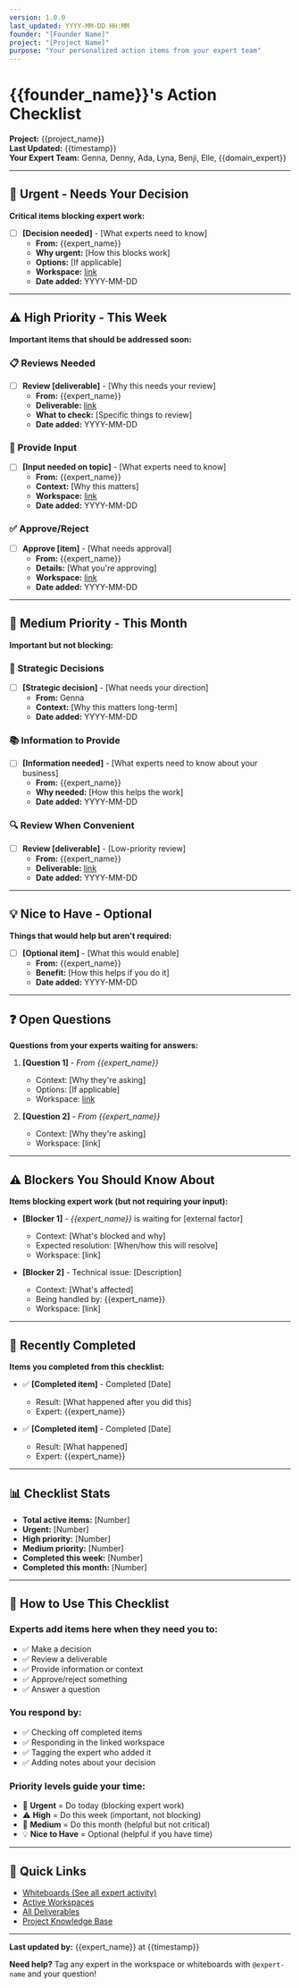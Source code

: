 ```yaml
---
version: 1.0.0
last_updated: YYYY-MM-DD HH:MM
founder: "[Founder Name]"
project: "[Project Name]"
purpose: "Your personalized action items from your expert team"
---
```


# {{founder_name}}'s Action Checklist

**Project:** {{project_name}}  
**Last Updated:** {{timestamp}}  
**Your Expert Team:** Genna, Denny, Ada, Lyna, Benji, Elle, {{domain_expert}}

---

## 🚨 Urgent - Needs Your Decision

**Critical items blocking expert work:**

- [ ] **[Decision needed]** - [What experts need to know]
  - **From:** {{expert_name}}
  - **Why urgent:** [How this blocks work]
  - **Options:** [If applicable]
  - **Workspace:** [link](roundtable/workspace/workspace-name.md)
  - **Date added:** YYYY-MM-DD

---

## ⚠️ High Priority - This Week

**Important items that should be addressed soon:**

### 📋 Reviews Needed
- [ ] **Review [deliverable]** - [Why this needs your review]
  - **From:** {{expert_name}}
  - **Deliverable:** [link](documents/category/file.md)
  - **What to check:** [Specific things to review]
  - **Date added:** YYYY-MM-DD

### 💬 Provide Input
- [ ] **[Input needed on topic]** - [What experts need to know]
  - **From:** {{expert_name}}
  - **Context:** [Why this matters]
  - **Workspace:** [link](roundtable/workspace/workspace-name.md)
  - **Date added:** YYYY-MM-DD

### ✅ Approve/Reject
- [ ] **Approve [item]** - [What needs approval]
  - **From:** {{expert_name}}
  - **Details:** [What you're approving]
  - **Workspace:** [link](roundtable/workspace/workspace-name.md)
  - **Date added:** YYYY-MM-DD

---

## 📌 Medium Priority - This Month

**Important but not blocking:**

### 🎯 Strategic Decisions
- [ ] **[Strategic decision]** - [What needs your direction]
  - **From:** Genna
  - **Context:** [Why this matters long-term]
  - **Date added:** YYYY-MM-DD

### 📚 Information to Provide
- [ ] **[Information needed]** - [What experts need to know about your business]
  - **From:** {{expert_name}}
  - **Why needed:** [How this helps the work]
  - **Date added:** YYYY-MM-DD

### 🔍 Review When Convenient
- [ ] **Review [deliverable]** - [Low-priority review]
  - **From:** {{expert_name}}
  - **Deliverable:** [link](documents/category/file.md)
  - **Date added:** YYYY-MM-DD

---

## 💡 Nice to Have - Optional

**Things that would help but aren't required:**

- [ ] **[Optional item]** - [What this would enable]
  - **From:** {{expert_name}}
  - **Benefit:** [How this helps if you do it]
  - **Date added:** YYYY-MM-DD

---

## ❓ Open Questions

**Questions from your experts waiting for answers:**

1. **[Question 1]** - *From {{expert_name}}*
   - Context: [Why they're asking]
   - Options: [If applicable]
   - Workspace: [link](roundtable/workspace/workspace-name.md)

2. **[Question 2]** - *From {{expert_name}}*
   - Context: [Why they're asking]
   - Workspace: [link]

---

## ⚠️ Blockers You Should Know About

**Items blocking expert work (but not requiring your input):**

- **[Blocker 1]** - *{{expert_name}}* is waiting for [external factor]
  - Context: [What's blocked and why]
  - Expected resolution: [When/how this will resolve]
  - Workspace: [link]

- **[Blocker 2]** - Technical issue: [Description]
  - Context: [What's affected]
  - Being handled by: {{expert_name}}
  - Workspace: [link]

---

## 🎉 Recently Completed

**Items you completed from this checklist:**

- ✅ **[Completed item]** - Completed [Date]
  - Result: [What happened after you did this]
  - Expert: {{expert_name}}

- ✅ **[Completed item]** - Completed [Date]
  - Result: [What happened]
  - Expert: {{expert_name}}

---

## 📊 Checklist Stats

- **Total active items:** [Number]
- **Urgent:** [Number]
- **High priority:** [Number]
- **Medium priority:** [Number]
- **Completed this week:** [Number]
- **Completed this month:** [Number]

---

## 💬 How to Use This Checklist

### Experts add items here when they need you to:
- ✅ Make a decision
- ✅ Review a deliverable
- ✅ Provide information or context
- ✅ Approve/reject something
- ✅ Answer a question

### You respond by:
- ✅ Checking off completed items
- ✅ Responding in the linked workspace
- ✅ Tagging the expert who added it
- ✅ Adding notes about your decision

### Priority levels guide your time:
- 🚨 **Urgent** = Do today (blocking expert work)
- ⚠️ **High** = Do this week (important, not blocking)
- 📌 **Medium** = Do this month (helpful but not critical)
- 💡 **Nice to Have** = Optional (helpful if you have time)

---

## 🔗 Quick Links

- [Whiteboards (See all expert activity)](whiteboards.md)
- [Active Workspaces](workspace/)
- [All Deliverables](../documents/)
- [Project Knowledge Base](../project/project-kb.md)

---

**Last updated by:** {{expert_name}} at {{timestamp}}

**Need help?** Tag any expert in the workspace or whiteboards with `@expert-name` and your question!

